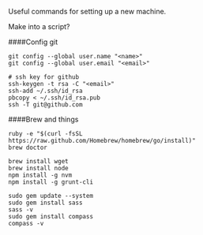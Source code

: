 Useful commands for setting up a new machine.

Make into a script?

####Config git

    git config --global user.name "<name>"
    git config --global user.email "<email>"
    
    # ssh key for github
    ssh-keygen -t rsa -C "<email>"
    ssh-add ~/.ssh/id_rsa
    pbcopy < ~/.ssh/id_rsa.pub 
    ssh -T git@github.com

####Brew and things

    ruby -e "$(curl -fsSL https://raw.github.com/Homebrew/homebrew/go/install)"
    brew doctor
    
    brew install wget
    brew install node    
    npm install -g nvm
    npm install -g grunt-cli
    
    sudo gem update --system
    sudo gem install sass
    sass -v
    sudo gem install compass
    compass -v